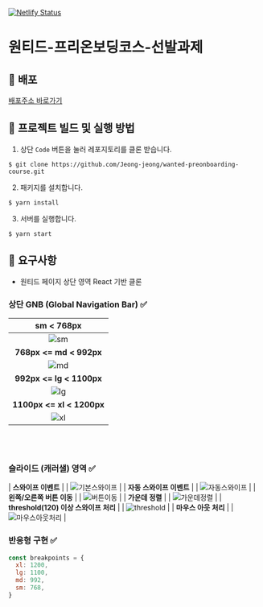 [![Netlify Status](https://api.netlify.com/api/v1/badges/f500616b-67ef-4e18-9ff3-2181af7b31a6/deploy-status)](https://app.netlify.com/sites/admiring-snyder-88f4ea/deploys)

# 원티드-프리온보딩코스-선발과제

## 🚀 배포

[배포주소 바로가기](wanted-preonboarding.netlify.app)

## 🧐 프로젝트 빌드 및 실행 방법

1. 상단 `Code` 버튼을 눌러 레포지토리를 클론 받습니다.

```
$ git clone https://github.com/Jeong-jeong/wanted-preonboarding-course.git
```

2. 패키지를 설치합니다.

```
$ yarn install
```

3. 서버를 실행합니다.

```
$ yarn start
```

## 📄 요구사항

- 원티드 페이지 상단 영역 React 기반 클론

### 상단 GNB (Global Navigation Bar) ✅

| **sm < 768px** |
| :-: |
| ![sm](https://user-images.githubusercontent.com/68528752/149716114-3096cd7a-c748-4196-a2ce-62e1c416dfa6.png) |
| **768px <= md < 992px** |
| ![md](https://user-images.githubusercontent.com/68528752/149716314-27a0aaa5-0313-45c5-8116-f1a3ff3b2c7d.png) |
| **992px <= lg < 1100px** |
| ![lg](https://user-images.githubusercontent.com/68528752/149716356-5676a3e9-92a6-40df-89dc-856531c2c494.png) |
| **1100px <= xl < 1200px** |
| ![xl](https://user-images.githubusercontent.com/68528752/149716420-87e56596-c5c2-4d2e-a909-17d2e56bf570.png) |

<br>
<br>

### 슬라이드 (캐러샐) 영역 ✅

| **스와이프 이벤트** | | ![기본스와이프](https://user-images.githubusercontent.com/68528752/149719757-536f5057-d35a-4a56-957d-fe806aa78cca.gif) | | **자동 스와이프 이벤트** | | ![자동스와이프](https://user-images.githubusercontent.com/68528752/149719762-6e2bcd31-8af8-41e0-98ea-202d3011ab0e.gif) | | **왼쪽/오른쪽 버튼 이동** | | ![버튼이동](https://user-images.githubusercontent.com/68528752/149719753-f428a3e2-13c5-4faf-bc53-239da33f5fc7.gif) | | **가운데 정렬** | | ![가운데정렬](https://user-images.githubusercontent.com/68528752/149719745-3fb9889d-32e0-4af5-b3da-82903771ef43.gif) | | **threshold(120) 이상 스와이프 처리** | | ![threshold](https://user-images.githubusercontent.com/68528752/149719981-877dd026-9a1f-4ed3-9266-d0af417cdecd.gif) | | **마우스 아웃 처리** | | ![마우스아웃처리](https://user-images.githubusercontent.com/68528752/149719752-79caae07-5233-46eb-9902-82f899176777.gif) |

### 반응형 구현 ✅

```js
const breakpoints = {
  xl: 1200,
  lg: 1100,
  md: 992,
  sm: 768,
}
```

